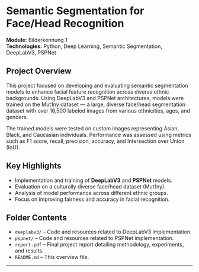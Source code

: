 # Semantic Segmentation for Face/Head Recognition

**Module:** Bilderkennung 1  
**Technologies:** Python, Deep Learning, Semantic Segmentation, DeepLabV3, PSPNet

## Project Overview

This project focused on developing and evaluating semantic segmentation models to enhance facial feature recognition across diverse ethnic backgrounds. Using DeepLabV3 and PSPNet architectures, models were trained on the Mut1ny dataset — a large, diverse face/head segmentation dataset with over 16,500 labeled images from various ethnicities, ages, and genders.

The trained models were tested on custom images representing Asian, Black, and Caucasian individuals. Performance was assessed using metrics such as F1 score, recall, precision, accuracy, and Intersection over Union (IoU).

## Key Highlights

- Implementation and training of **DeepLabV3** and **PSPNet** models.
- Evaluation on a culturally diverse face/head dataset (Mut1ny).
- Analysis of model performance across different ethnic groups.
- Focus on improving fairness and accuracy in facial recognition.

## Folder Contents

- `deeplabv3/` – Code and resources related to DeepLabV3 implementation.
- `pspnet/` – Code and resources related to PSPNet implementation.
- `report.pdf` – Final project report detailing methodology, experiments, and results.
- `README.md` – This overview file.

---


